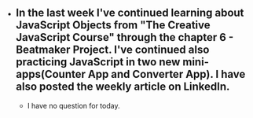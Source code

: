 - ## In the last week I've continued learning about JavaScript Objects from "The Creative JavaScript Course" through the chapter 6 - Beatmaker Project. I've continued also practicing JavaScript in two new mini-apps(Counter App and Converter App). I have also posted the weekly article on LinkedIn.
  - I have no question for today.